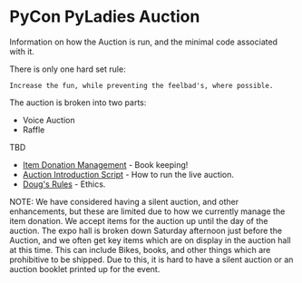 # PyCon PyLadies Auction

Information on how the Auction is run, and the minimal code associated with it.


There is only one hard set rule:
    
    Increase the fun, while preventing the feelbad's, where possible.

The auction is broken into two parts:

* Voice Auction
* Raffle

TBD

* [Item Donation Management](item-management.md) - Book keeping!
* [Auction Introduction Script](intorduction.md) - How to run the live auction.
* [Doug's Rules](dougs-rules.md) - Ethics.

NOTE: We have considered having a silent auction, and other enhancements, but these are limited due to how we currently manage the item donation. We accept items for the auction up until the day of the auction. The expo hall is broken down Saturday afternoon just before the Auction, and we often get key items which are on display in the auction hall at this time. This can include Bikes, books, and other things which are prohibitive to be shipped. Due to this, it is hard to have a silent auction or an auction booklet printed up for the event.
